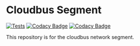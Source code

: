 # Cloudbus Segment

[![Tests](https://github.com/kcexn/cloudbus-segment/actions/workflows/tests.yml/badge.svg)](https://github.com/kcexn/cloudbus-segment/actions/workflows/tests.yml)
[![Codacy Badge](https://app.codacy.com/project/badge/Grade/bc8afbb33b1a4da5a3b3d6deea160358)](https://app.codacy.com/gh/kcexn/cloudbus-segment/dashboard?utm_source=gh&utm_medium=referral&utm_content=&utm_campaign=Badge_grade)
[![Codacy Badge](https://app.codacy.com/project/badge/Coverage/bc8afbb33b1a4da5a3b3d6deea160358)](https://app.codacy.com/gh/kcexn/cloudbus-segment/dashboard?utm_source=gh&utm_medium=referral&utm_content=&utm_campaign=Badge_coverage)

This repository is for the cloudbus network segment.
